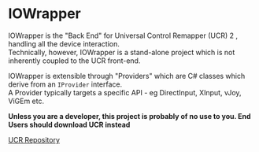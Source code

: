 # IOWrapper
IOWrapper is the "Back End" for Universal Control Remapper (UCR) 2 , handling all the device interaction.  
Technically, however, IOWrapper is a stand-alone project which is not inherently coupled to the UCR front-end.  

IOWrapper is extensible through "Providers" which are C# classes which derive from an `IProvider` interface.  
A Provider typically targets a specific API - eg DirectInput, XInput, vJoy, ViGEm etc.  

**Unless you are a developer, this project is probably of no use to you. End Users should download UCR instead**

[UCR Repository](https://github.com/Snoothy/UCR)
